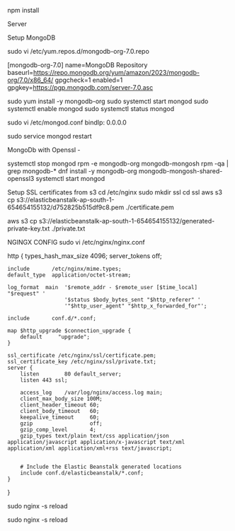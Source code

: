 npm install

Server 

Setup MongoDB

sudo vi /etc/yum.repos.d/mongodb-org-7.0.repo
	
[mongodb-org-7.0]
name=MongoDB Repository
baseurl=https://repo.mongodb.org/yum/amazon/2023/mongodb-org/7.0/x86_64/
gpgcheck=1
enabled=1
gpgkey=https://pgp.mongodb.com/server-7.0.asc

sudo yum install -y mongodb-org
sudo systemctl start mongod
sudo systemctl enable mongod
sudo systemctl status mongod

sudo vi /etc/mongod.conf
bindIp: 0.0.0.0 

sudo service mongod restart

MongoDb with Openssl - 

systemctl stop mongod
rpm -e mongodb-org mongodb-mongosh
rpm -qa | grep mongodb-*
dnf install -y mongodb-org mongodb-mongosh-shared-openssl3
systemctl start mongod


Setup SSL certificates from s3
cd /etc/nginx
sudo mkdir ssl
cd ssl
aws s3 cp s3://elasticbeanstalk-ap-south-1-654654155132/d752825b515df9c8.pem ./certificate.pem

aws s3 cp s3://elasticbeanstalk-ap-south-1-654654155132/generated-private-key.txt ./private.txt



NGINGX CONFIG
sudo vi /etc/nginx/nginx.conf

http {
        types_hash_max_size 4096;
    server_tokens off;

    include       /etc/nginx/mime.types;
    default_type  application/octet-stream;

    log_format  main  '$remote_addr - $remote_user [$time_local] "$request" '
                      '$status $body_bytes_sent "$http_referer" '
                      '"$http_user_agent" "$http_x_forwarded_for"';

    include       conf.d/*.conf;

    map $http_upgrade $connection_upgrade {
        default     "upgrade";
    }

    ssl_certificate /etc/nginx/ssl/certificate.pem;
    ssl_certificate_key /etc/nginx/ssl/private.txt;
    server {
        listen        80 default_server;
        listen 443 ssl;

        access_log    /var/log/nginx/access.log main;
        client_max_body_size 100M;
        client_header_timeout 60;
        client_body_timeout   60;
        keepalive_timeout     60;
        gzip                  off;
        gzip_comp_level       4;
        gzip_types text/plain text/css application/json application/javascript application/x-javascript text/xml application/xml application/xml+rss text/javascript;


        # Include the Elastic Beanstalk generated locations
        include conf.d/elasticbeanstalk/*.conf;
    }
}

sudo nginx -s reload 

sudo nginx -s reload 